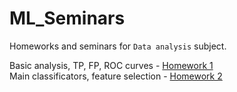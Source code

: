 # ML_Seminars

Homeworks and seminars for `Data analysis` subject.

Basic analysis, TP, FP, ROC curves - [Homework 1](hw_1/HW1.ipynb)  
Main classificators, feature selection - [Homework 2](hw_2/HW2.ipynb)

